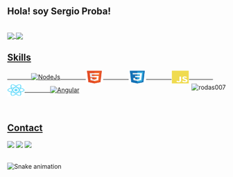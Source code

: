 ## Hola! soy Sergio Proba! ##
</br>

 <div>
  <a href="https://github.com/rodas007">
    <img align="center" height="170" src="https://github-readme-stats.vercel.app/api/top-langs/?username=rodas007&layout=compact&langs_count=16&theme=dracula"/>
  <img align="center" src="https://github-readme-stats.vercel.app/api?username=rodas007&show_icons=true&theme=dracula&include_all_commits=true&count_private=true&hide=issues"/>
</div>
 
 ## Skills
 
  &nbsp;&nbsp;&nbsp;&nbsp;&nbsp;&nbsp;&nbsp;&nbsp;&nbsp;&nbsp;&nbsp;&nbsp;&nbsp;
 <img align="center" alt="NodeJs" height="30" width="40" src="https://cdn.jsdelivr.net/gh/devicons/devicon/icons/nodejs/nodejs-original.svg">
 &nbsp;&nbsp;&nbsp;&nbsp;&nbsp;&nbsp;&nbsp;&nbsp;&nbsp;&nbsp;&nbsp;&nbsp;&nbsp;
 <img align="center" alt="HTML" height="30" width="40" src="https://raw.githubusercontent.com/devicons/devicon/master/icons/html5/html5-original.svg">
 &nbsp;&nbsp;&nbsp;&nbsp;&nbsp;&nbsp;&nbsp;&nbsp;&nbsp;&nbsp;&nbsp;&nbsp;&nbsp;
  <img align="center" alt="CSS" height="30" width="40" src="https://raw.githubusercontent.com/devicons/devicon/master/icons/css3/css3-original.svg">
 &nbsp;&nbsp;&nbsp;&nbsp;&nbsp;&nbsp;&nbsp;&nbsp;&nbsp;&nbsp;&nbsp;&nbsp;&nbsp;
  <img align="center" alt="Js" height="30" width="40" src="https://raw.githubusercontent.com/devicons/devicon/master/icons/javascript/javascript-plain.svg">
 &nbsp;&nbsp;&nbsp;&nbsp;&nbsp;&nbsp;&nbsp;&nbsp;&nbsp;&nbsp;&nbsp;&nbsp;&nbsp;
 <img align="center" alt="React" height="30" width="40" src="https://raw.githubusercontent.com/devicons/devicon/master/icons/react/react-original.svg">
 &nbsp;&nbsp;&nbsp;&nbsp;&nbsp;&nbsp;&nbsp;&nbsp;&nbsp;&nbsp;&nbsp;&nbsp;&nbsp;
  <img align="center" alt="Angular" height="30" width="40" src="https://cdn.jsdelivr.net/gh/devicons/devicon/icons/angularjs/angularjs-original.svg" />
  <img align="right" height="180em" alt="rodas007" src="https://media.giphy.com/media/l44Qqz6gO6JiVV3pu/giphy.gif">
</div>
 </br>
 
## Contact 
<div> 
 <a href="https://www.sergioproba.com" target="_blank"><img src="https://img.shields.io/badge/portfolio-0A0A0A?style=for-the-badge&logo=dev.to&logoColor=white" target="_blank"></a>
  <a href="https://www.linkedin.com/in/sergioproba" target="_blank"><img src="https://img.shields.io/badge/-LinkedIn-%230077B5?style=for-the-badge&logo=linkedin&logoColor=white" target="_blank"></a> 
  <a href = "mailto:sergioproba@gmail.com"><img src="https://img.shields.io/badge/-Gmail-%23333?style=for-the-badge&logo=gmail&logoColor=white" target="_blank"></a>

</br>
</br>
  

  ![Snake animation](https://github.com/rodas007/rodas007/blob/output/github-contribution-grid-snake.svg)

</div>
